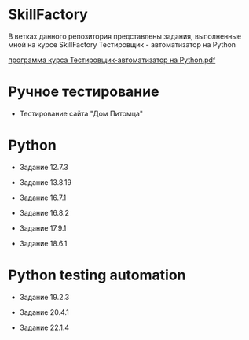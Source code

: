 # SkillFactory
В ветках данного репозитория представлены задания, выполненные мной на курсе SkillFactory Тестировщик - автоматизатор на Python

[программа курса Тестировщик-автоматизатор на Python.pdf](https://github.com/Borrrodach163/publik/files/9916639/-.Python.pdf)

# Ручное тестирование

- Тестирование сайта "Дом Питомца"


# Python 

- Задание 12.7.3

- Задание 13.8.19

- Задание 16.7.1

- Задание 16.8.2

- Задание 17.9.1

- Задание 18.6.1


# Python testing automation

- Задание 19.2.3

- Задание 20.4.1

- Задание 22.1.4
